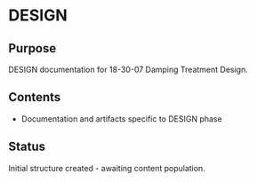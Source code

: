 # DESIGN

## Purpose
DESIGN documentation for 18-30-07 Damping Treatment Design.

## Contents
- Documentation and artifacts specific to DESIGN phase

## Status
Initial structure created - awaiting content population.
